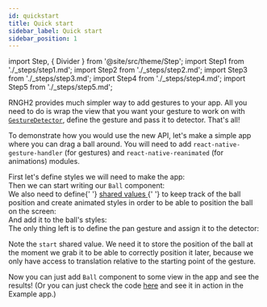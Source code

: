 ```yaml
---
id: quickstart
title: Quick start
sidebar_label: Quick start
sidebar_position: 1
---
```


import Step, { Divider } from '@site/src/theme/Step';
import Step1 from './\_steps/step1.md';
import Step2 from './\_steps/step2.md';
import Step3 from './\_steps/step3.md';
import Step4 from './\_steps/step4.md';
import Step5 from './\_steps/step5.md';

RNGH2 provides much simpler way to add gestures to your app. All you need to do is wrap the view that you want your gesture to work on with [`GestureDetector`](/docs/gestures/gesture-detector), define the gesture and pass it to detector. That's all!

To demonstrate how you would use the new API, let's make a simple app where you can drag a ball around. You will need to add `react-native-gesture-handler` (for gestures) and `react-native-reanimated` (for animations) modules.

<Step title="Step 1">
  <div>First let's define styles we will need to make the app:</div>
  <Step1 />
</Step>

<Step title="Step 2">
  <div>Then we can start writing our <code>Ball</code> component:</div>
  <Step2 />
</Step>

<Step title="Step 3">
  <div>
    We also need to define{' '}
    <a href="https://docs.swmansion.com/react-native-reanimated/docs/fundamentals/glossary#shared-value">
      shared values
    </a>{' '}
    to keep track of the ball position and create animated styles in order to be
    able to position the ball on the screen:
  </div>
  <Step3 />
</Step>

<Step title="Step 4">
  <div>And add it to the ball's styles:</div>
  <Step4 />
</Step>

<Step title="Step 5">
  <div>
    The only thing left is to define the pan gesture and assign it to the
    detector:
  </div>
  <Step5 />
</Step>

Note the `start` shared value. We need it to store the position of the ball at the moment we grab it to be able to correctly position it later, because we only have access to translation relative to the starting point of the gesture.

Now you can just add `Ball` component to some view in the app and see the results! (Or you can just check the code [here](https://github.com/software-mansion/react-native-gesture-handler/blob/main/example/src/new_api/velocityTest/index.tsx) and see it in action in the Example app.)
